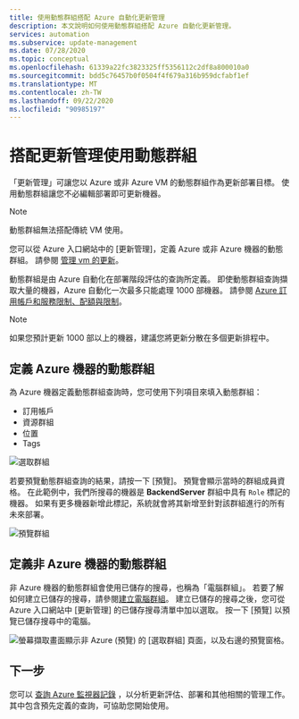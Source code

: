 ```yaml
---
title: 使用動態群組搭配 Azure 自動化更新管理
description: 本文說明如何使用動態群組搭配 Azure 自動化更新管理。
services: automation
ms.subservice: update-management
ms.date: 07/28/2020
ms.topic: conceptual
ms.openlocfilehash: 61339a22fc3823325ff5356112c2df8a800010a0
ms.sourcegitcommit: bdd5c76457b0f0504f4f679a316b959dcfabf1ef
ms.translationtype: MT
ms.contentlocale: zh-TW
ms.lasthandoff: 09/22/2020
ms.locfileid: "90985197"
---
```

# <a name="use-dynamic-groups-with-update-management"></a>搭配更新管理使用動態群組

「更新管理」可讓您以 Azure 或非 Azure VM 的動態群組作為更新部署目標。 使用動態群組讓您不必編輯部署即可更新機器。

> [!NOTE]
> 動態群組無法搭配傳統 VM 使用。

您可以從 Azure 入口網站中的 [更新管理]，定義 Azure 或非 Azure 機器的動態群組。 請參閱 [管理 vm 的更新](update-mgmt-manage-updates-for-vm.md)。

動態群組是由 Azure 自動化在部署階段評估的查詢所定義。 即使動態群組查詢擷取大量的機器，Azure 自動化一次最多只能處理 1000 部機器。 請參閱 [Azure 訂用帳戶和服務限制、配額與限制](../../azure-resource-manager/management/azure-subscription-service-limits.md#update-management)。

> [!NOTE]
> 如果您預計更新 1000 部以上的機器，建議您將更新分散在多個更新排程中。 

## <a name="define-dynamic-groups-for-azure-machines"></a>定義 Azure 機器的動態群組

為 Azure 機器定義動態群組查詢時，您可使用下列項目來填入動態群組：

* 訂用帳戶
* 資源群組
* 位置
* Tags

![選取群組](./media/update-mgmt-groups/select-groups.png)

若要預覽動態群組查詢的結果，請按一下 [預覽]。 預覽會顯示當時的群組成員資格。 在此範例中，我們所搜尋的機器是 **BackendServer** 群組中具有 `Role` 標記的機器。 如果有更多機器新增此標記，系統就會將其新增至針對該群組進行的所有未來部署。

![預覽群組](./media/update-mgmt-groups/preview-groups.png)

## <a name="define-dynamic-groups-for-non-azure-machines"></a>定義非 Azure 機器的動態群組

非 Azure 機器的動態群組會使用已儲存的搜尋，也稱為「電腦群組」。 若要了解如何建立已儲存的搜尋，請參閱[建立電腦群組](../../azure-monitor/platform/computer-groups.md#creating-a-computer-group)。 建立已儲存的搜尋之後，您可從 Azure 入口網站中 [更新管理] 的已儲存搜尋清單中加以選取。 按一下 [預覽] 以預覽已儲存搜尋中的電腦。

![螢幕擷取畫面顯示非 Azure (預覽) 的 [選取群組] 頁面，以及右邊的預覽窗格。](./media/update-mgmt-groups/select-groups-2.png)

## <a name="next-steps"></a>下一步

您可以 [查詢 Azure 監視器記錄](update-mgmt-query-logs.md) ，以分析更新評估、部署和其他相關的管理工作。 其中包含預先定義的查詢，可協助您開始使用。
